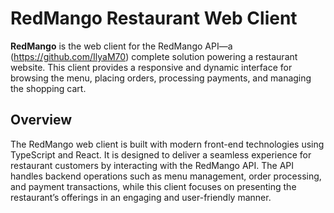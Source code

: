 
# RedMango Restaurant Web Client

**RedMango** is the web client for the RedMango API—a (https://github.com/IlyaM70) complete solution powering a restaurant website. This client provides a responsive and dynamic interface for browsing the menu, placing orders, processing payments, and managing the shopping cart.

## Overview

The RedMango web client is built with modern front-end technologies using TypeScript and React. It is designed to deliver a seamless experience for restaurant customers by interacting with the RedMango API. The API handles backend operations such as menu management, order processing, and payment transactions, while this client focuses on presenting the restaurant’s offerings in an engaging and user-friendly manner.
